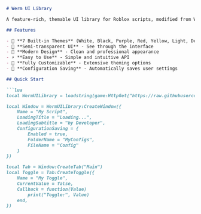 
```markdown
# Werm UI Library

A feature-rich, themable UI library for Roblox scripts, modified from Werm Interface Suite.

## Features

- 🎨 **7 Built-in Themes** (White, Black, Purple, Red, Yellow, Light, Default)
- 🔮 **Semi-transparent UI** - See through the interface
- 📱 **Modern Design** - Clean and professional appearance
- ⚡ **Easy to Use** - Simple and intuitive API
- 🔧 **Fully Customizable** - Extensive theming options
- 💾 **Configuration Saving** - Automatically saves user settings

## Quick Start

```lua
local WermUILibrary = loadstring(game:HttpGet("https://raw.githubusercontent.com/ImageLoggers/Werm-UI-Library/main/src/WermUILibrary.lua"))()

local Window = WermUILibrary:CreateWindow({
    Name = "My Script",
    LoadingTitle = "Loading...",
    LoadingSubtitle = "by Developer",
    ConfigurationSaving = {
        Enabled = true,
        FolderName = "MyConfigs", 
        FileName = "Config"
    }
})

local Tab = Window:CreateTab("Main")
local Toggle = Tab:CreateToggle({
    Name = "My Toggle",
    CurrentValue = false,
    Callback = function(Value)
        print("Toggle:", Value)
    end,
})
